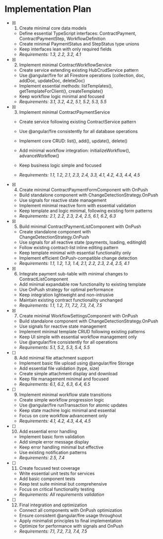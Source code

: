 # Implementation Plan

- [x] 1. Create minimal core data models





  - Define essential TypeScript interfaces: ContractPayment, ContractPaymentStep, WorkflowDefinition
  - Create minimal PaymentStatus and StepStatus type unions
  - Keep interfaces lean with only required fields
  - _Requirements: 1.3, 2.2, 3.2, 4.1_

- [x] 2. Implement minimal ContractWorkflowService




  - Create service extending existing HubCrudService pattern
  - Use @angular/fire for all Firestore operations (collection, doc, addDoc, updateDoc, deleteDoc)
  - Implement essential methods: listTemplates(), getTemplateForClient(), createTemplate()
  - Keep workflow logic minimal and focused
  - _Requirements: 3.1, 3.2, 4.2, 5.1, 5.2, 5.3, 5.5_




- [x] 3. Implement minimal ContractPaymentService



  - Create service following existing ContractService pattern
  - Use @angular/fire consistently for all database operations
  - Implement core CRUD: list(), add(), update(), delete()
  - Add minimal workflow integration: initializeWorkflow(), advanceWorkflow()

  - Keep business logic simple and focused
  - _Requirements: 1.1, 1.2, 2.1, 2.3, 2.4, 3.3, 4.1, 4.2, 4.3, 4.4, 4.5_

- [x] 4. Create minimal ContractPaymentFormComponent with OnPush


  - Build standalone component with ChangeDetectionStrategy.OnPush
  - Use signals for reactive state management
  - Implement minimal reactive form with essential validation
  - Keep template and logic minimal, following existing form patterns
  - _Requirements: 2.1, 2.2, 2.3, 2.4, 2.5, 6.1, 6.2, 6.3_

- [x] 5. Build minimal ContractPaymentListComponent with OnPush



  - Create standalone component with ChangeDetectionStrategy.OnPush
  - Use signals for all reactive state (payments, loading, editingId)
  - Follow existing contract-list inline editing pattern
  - Keep template minimal with essential functionality only
  - Implement efficient OnPush-compatible change detection
  - _Requirements: 1.1, 1.2, 1.3, 1.4, 2.1, 2.2, 2.3, 2.4, 2.5, 4.1_

- [x] 6. Integrate payment sub-table with minimal changes to ContractListComponent



  - Add minimal expandable row functionality to existing template
  - Use OnPush strategy for optimal performance
  - Keep integration lightweight and non-intrusive
  - Maintain existing contract functionality unchanged
  - _Requirements: 1.1, 1.2, 7.1, 7.2, 7.3, 7.4, 7.5_

- [x] 7. Create minimal WorkflowSettingsComponent with OnPush




  - Build standalone component with ChangeDetectionStrategy.OnPush
  - Use signals for reactive state management
  - Implement minimal template CRUD following existing patterns
  - Keep UI simple with essential workflow management only
  - Use @angular/fire consistently for all operations
  - _Requirements: 5.1, 5.2, 5.3, 5.4, 5.5_

- [ ] 8. Add minimal file attachment support
  - Implement basic file upload using @angular/fire Storage
  - Add essential file validation (type, size)
  - Create simple attachment display and download
  - Keep file management minimal and focused
  - _Requirements: 6.1, 6.2, 6.3, 6.4, 6.5_

- [ ] 9. Implement minimal workflow state transitions
  - Create simple workflow progression logic
  - Use @angular/fire runTransaction for atomic updates
  - Keep state machine logic minimal and essential
  - Focus on core workflow advancement only
  - _Requirements: 4.1, 4.2, 4.3, 4.4, 4.5_

- [ ] 10. Add essential error handling
  - Implement basic form validation
  - Add simple error message display
  - Keep error handling minimal but effective
  - Use existing notification patterns
  - _Requirements: 2.5, 7.4_

- [ ] 11. Create focused test coverage
  - Write essential unit tests for services
  - Add basic component tests
  - Keep test suite minimal but comprehensive
  - Focus on critical functionality testing
  - _Requirements: All requirements validation_

- [ ] 12. Final integration and optimization
  - Connect all components with OnPush optimization
  - Ensure consistent @angular/fire usage throughout
  - Apply minimalist principles to final implementation
  - Optimize for performance with signals and OnPush
  - _Requirements: 7.1, 7.2, 7.3, 7.4, 7.5_